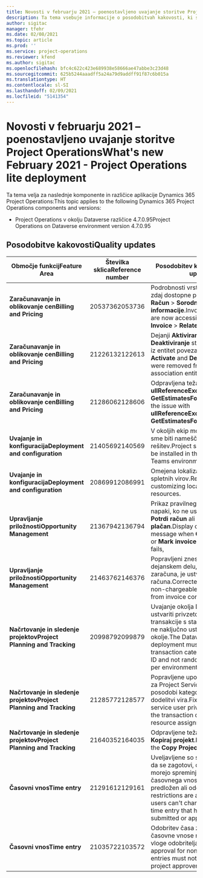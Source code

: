 ```yaml
---
title: Novosti v februarju 2021 – poenostavljeno uvajanje storitve Project Operations
description: Ta tema vsebuje informacije o posodobitvah kakovosti, ki so na voljo v februarski izdaji (2021) poenostavljenega uvajanja storitve Project Operations.
author: sigitac
manager: tfehr
ms.date: 02/08/2021
ms.topic: article
ms.prod: ''
ms.service: project-operations
ms.reviewer: kfend
ms.author: sigitac
ms.openlocfilehash: bfc4c622c423e689938e58666ae47abbe3c23d48
ms.sourcegitcommit: 625b5244aaadff5a24a79d9addff91f87c6b015a
ms.translationtype: HT
ms.contentlocale: sl-SI
ms.lasthandoff: 02/09/2021
ms.locfileid: "5141354"
---
```

# <a name="whats-new-february-2021---project-operations-lite-deployment"></a><span data-ttu-id="59987-103">Novosti v februarju 2021 – poenostavljeno uvajanje storitve Project Operations</span><span class="sxs-lookup"><span data-stu-id="59987-103">What's new February 2021 - Project Operations lite deployment</span></span>

<span data-ttu-id="59987-104">Ta tema velja za naslednje komponente in različice aplikacije Dynamics 365 Project Operations:</span><span class="sxs-lookup"><span data-stu-id="59987-104">This topic applies to the following Dynamics 365 Project Operations components and versions:</span></span>

  - <span data-ttu-id="59987-105">Project Operations v okolju Dataverse različice 4.7.0.95</span><span class="sxs-lookup"><span data-stu-id="59987-105">Project Operations on Dataverse environment version 4.7.0.95</span></span>

## <a name="quality-updates"></a><span data-ttu-id="59987-106">Posodobitve kakovosti</span><span class="sxs-lookup"><span data-stu-id="59987-106">Quality updates</span></span>

| <span data-ttu-id="59987-107">**Območje funkcij**</span><span class="sxs-lookup"><span data-stu-id="59987-107">**Feature Area**</span></span> | <span data-ttu-id="59987-108">**Številka sklica**</span><span class="sxs-lookup"><span data-stu-id="59987-108">**Reference number**</span></span> | <span data-ttu-id="59987-109">**Posodobitev kakovosti**</span><span class="sxs-lookup"><span data-stu-id="59987-109">**Quality update**</span></span> |
| --- | --- | --- |
| <span data-ttu-id="59987-110">**Zaračunavanje in oblikovanje cen**</span><span class="sxs-lookup"><span data-stu-id="59987-110">**Billing and Pricing**</span></span> | <span data-ttu-id="59987-111">2053736</span><span class="sxs-lookup"><span data-stu-id="59987-111">2053736</span></span> | <span data-ttu-id="59987-112">Podrobnosti vrstice računa so zdaj dostopne prek možnosti **Račun** > **Sorodne informacije**.</span><span class="sxs-lookup"><span data-stu-id="59987-112">Invoice line details are now accessible by going to **Invoice** > **Related information**.</span></span> |
| <span data-ttu-id="59987-113">**Zaračunavanje in oblikovanje cen**</span><span class="sxs-lookup"><span data-stu-id="59987-113">**Billing and Pricing**</span></span> | <span data-ttu-id="59987-114">2122613</span><span class="sxs-lookup"><span data-stu-id="59987-114">2122613</span></span> | <span data-ttu-id="59987-115">Dejanji **Aktiviranje** in **Deaktiviranje** sta bili odstranjeni iz entitet povezav **Cenik**.</span><span class="sxs-lookup"><span data-stu-id="59987-115">The **Activate** and **Deactivate** actions were removed from the **Price List** association entities.</span></span> |
| <span data-ttu-id="59987-116">**Zaračunavanje in oblikovanje cen**</span><span class="sxs-lookup"><span data-stu-id="59987-116">**Billing and Pricing**</span></span> | <span data-ttu-id="59987-117">2128606</span><span class="sxs-lookup"><span data-stu-id="59987-117">2128606</span></span> | <span data-ttu-id="59987-118">Odpravljena težava z možnostjo **ullReferenceException** v vtičniku **GetEstimatesForProject**.</span><span class="sxs-lookup"><span data-stu-id="59987-118">Resolved the issue with **ullReferenceException** in the **GetEstimatesForProject** plug-in.</span></span> |
| <span data-ttu-id="59987-119">**Uvajanje in konfiguracija**</span><span class="sxs-lookup"><span data-stu-id="59987-119">**Deployment and configuration**</span></span> | <span data-ttu-id="59987-120">2140569</span><span class="sxs-lookup"><span data-stu-id="59987-120">2140569</span></span> | <span data-ttu-id="59987-121">V okoljih ekip mora Dataverse ne sme biti nameščena projektna rešitev.</span><span class="sxs-lookup"><span data-stu-id="59987-121">Project solution must not be installed in the Dataverse Teams environments.</span></span> |
| <span data-ttu-id="59987-122">**Uvajanje in konfiguracija**</span><span class="sxs-lookup"><span data-stu-id="59987-122">**Deployment and configuration**</span></span> | <span data-ttu-id="59987-123">2086991</span><span class="sxs-lookup"><span data-stu-id="59987-123">2086991</span></span> | <span data-ttu-id="59987-124">Omejena lokalizacija prilagajanja spletnih virov.</span><span class="sxs-lookup"><span data-stu-id="59987-124">Restricted customizing localization of web resources.</span></span> |
| <span data-ttu-id="59987-125">**Upravljanje priložnosti**</span><span class="sxs-lookup"><span data-stu-id="59987-125">**Opportunity Management**</span></span> | <span data-ttu-id="59987-126">2136794</span><span class="sxs-lookup"><span data-stu-id="59987-126">2136794</span></span> | <span data-ttu-id="59987-127">Prikaz pravilnega sporočila o napaki, ko ne uspe postopek **Potrdi račun** ali **Označi račun kot plačan**.</span><span class="sxs-lookup"><span data-stu-id="59987-127">Display correct error message when **Confirm invoice** or **Mark invoice as paid** process fails,</span></span> |
| <span data-ttu-id="59987-128">**Upravljanje priložnosti**</span><span class="sxs-lookup"><span data-stu-id="59987-128">**Opportunity Management**</span></span> | <span data-ttu-id="59987-129">2146376</span><span class="sxs-lookup"><span data-stu-id="59987-129">2146376</span></span> | <span data-ttu-id="59987-130">Popravljeni znesek davka v dejanskem delu, ki se ne zaračuna, je ustvarjen iz potrditve računa.</span><span class="sxs-lookup"><span data-stu-id="59987-130">Corrected tax amount in a non-chargeable actual is created from invoice confirmation.</span></span> |
| <span data-ttu-id="59987-131">**Načrtovanje in sledenje projektov**</span><span class="sxs-lookup"><span data-stu-id="59987-131">**Project Planning and Tracking**</span></span> | <span data-ttu-id="59987-132">2099879</span><span class="sxs-lookup"><span data-stu-id="59987-132">2099879</span></span> | <span data-ttu-id="59987-133">Uvajanje okolja Dataverse mora ustvariti privzeto kategorijo transakcije s statičnim ID-jem in ne naključno ustvariti ene na okolje.</span><span class="sxs-lookup"><span data-stu-id="59987-133">The Dataverse environment deployment must create a default transaction category with a static ID and not randomly generate one per environment.</span></span> |
| <span data-ttu-id="59987-134">**Načrtovanje in sledenje projektov**</span><span class="sxs-lookup"><span data-stu-id="59987-134">**Project Planning and Tracking**</span></span> | <span data-ttu-id="59987-135">2128577</span><span class="sxs-lookup"><span data-stu-id="59987-135">2128577</span></span> | <span data-ttu-id="59987-136">Popravljene uporabniške pravice za Project Service, da se posodobi kategorija transakcije na dodelitvi vira.</span><span class="sxs-lookup"><span data-stu-id="59987-136">Fixed the Project service user privileges to update the transaction category on a resource assignment.</span></span> |
| <span data-ttu-id="59987-137">**Načrtovanje in sledenje projektov**</span><span class="sxs-lookup"><span data-stu-id="59987-137">**Project Planning and Tracking**</span></span> | <span data-ttu-id="59987-138">2164035</span><span class="sxs-lookup"><span data-stu-id="59987-138">2164035</span></span> | <span data-ttu-id="59987-139">Odpravljene težave s funkcijo **Kopiraj projekt**.</span><span class="sxs-lookup"><span data-stu-id="59987-139">Fixed issues with the **Copy Project** function.</span></span> |
| <span data-ttu-id="59987-140">**Časovni vnos**</span><span class="sxs-lookup"><span data-stu-id="59987-140">**Time entry**</span></span> | <span data-ttu-id="59987-141">2129161</span><span class="sxs-lookup"><span data-stu-id="59987-141">2129161</span></span> | <span data-ttu-id="59987-142">Uveljavljene so strožje omejitve, da se zagotovi, da uporabniki ne morejo spreminjati in posodabljati časovnega vnosa, ki je bil predložen ali odobren.</span><span class="sxs-lookup"><span data-stu-id="59987-142">Tighter restrictions are applied to ensure users can't change and update a time entry that has been submitted or approved.</span></span> |
| <span data-ttu-id="59987-143">**Časovni vnos**</span><span class="sxs-lookup"><span data-stu-id="59987-143">**Time entry**</span></span> | <span data-ttu-id="59987-144">2103572</span><span class="sxs-lookup"><span data-stu-id="59987-144">2103572</span></span> | <span data-ttu-id="59987-145">Odobritev časa za neprojektne časovne vnose ne sme iskati vloge odobritelja projekta.</span><span class="sxs-lookup"><span data-stu-id="59987-145">Time approval for non-project time entries must not be looking for project approver role.</span></span> |
